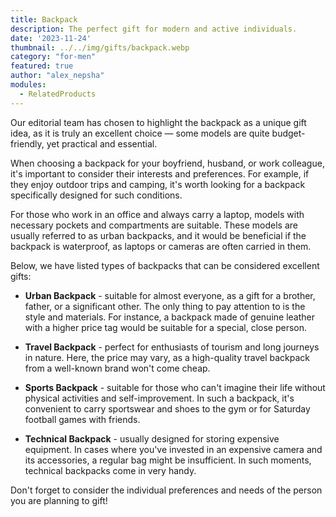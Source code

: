 ```yaml
---
title: Backpack
description: The perfect gift for modern and active individuals.
date: '2023-11-24'
thumbnail: ../../img/gifts/backpack.webp
category: "for-men"
featured: true
author: "alex_nepsha"
modules:
  - RelatedProducts
---
```


Our editorial team has chosen to highlight the backpack as a unique gift idea, as it is truly an excellent choice — some models are quite budget-friendly, yet practical and essential.

When choosing a backpack for your boyfriend, husband, or work colleague, it's important to consider their interests and preferences. For example, if they enjoy outdoor trips and camping, it's worth looking for a backpack specifically designed for such conditions.

For those who work in an office and always carry a laptop, models with necessary pockets and compartments are suitable. These models are usually referred to as urban backpacks, and it would be beneficial if the backpack is waterproof, as laptops or cameras are often carried in them.

Below, we have listed types of backpacks that can be considered excellent gifts:

- **Urban Backpack** - suitable for almost everyone, as a gift for a brother, father, or a significant other. The only thing to pay attention to is the style and materials. For instance, a backpack made of genuine leather with a higher price tag would be suitable for a special, close person.

- **Travel Backpack** - perfect for enthusiasts of tourism and long journeys in nature. Here, the price may vary, as a high-quality travel backpack from a well-known brand won't come cheap.

- **Sports Backpack** - suitable for those who can't imagine their life without physical activities and self-improvement. In such a backpack, it's convenient to carry sportswear and shoes to the gym or for Saturday football games with friends.

- **Technical Backpack** - usually designed for storing expensive equipment. In cases where you've invested in an expensive camera and its accessories, a regular bag might be insufficient. In such moments, technical backpacks come in very handy.

Don't forget to consider the individual preferences and needs of the person you are planning to gift!
